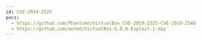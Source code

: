 ```yaml
---
id: CVE-2019-2525
pocs:
  - https://github.com/Phantomn/VirtualBox_CVE-2019-2525-CVE-2019-2548
  - https://github.com/wotmd/VirtualBox-6.0.0-Exploit-1-day
---
```

